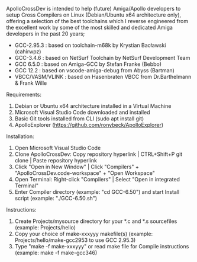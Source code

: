 ApolloCrossDev is intended to help (future) Amiga/Apollo developers to setup Cross Compilers on Linux (Debian/Ubuntu x64 architecture only), offering a selection of the best toolchains which I  reverse engineered from the excellent work by some of the most skilled and dedicated Amiga developers in the past 20 years;

* GCC-2.95.3        : based on toolchain-m68k by Krystian Bacławski (cahirwpz)
* GCC-3.4.6         : based on NetSurf Toolchain by NetSurf Development Team
* GCC 6.5.0         : based on Amiga-GCC by Stefan Franke (Bebbo)
* GCC 12.2          : based on vscode-amiga-debug from Abyss (Bartman)
* VBCC/VASM/VLINK   : based on Hasenbraten VBCC from Dr.Barthelmann & Frank Wille

Requirements:
1. Debian or Ubuntu x64 architecture installed in a Virtual Machine
2. Microsoft Visual Studio Code downloaded and installed
3. Basic Git tools installed from CLI (sudo apt install git)
4. ApolloExplorer (https://github.com/ronybeck/ApolloExplorer)

Installation:
1. Open Microsoft Visual Studio Code
2. Clone ApolloCrossDev: Copy repository hyperlink | CTRL+Shift+P git clone | Paste repository hyperlink
3. Click "Open in New Window" | Click "Compilers" + "ApolloCrossDev.code-workspace" + "Open Workspace"
4. Open Terminal: Right-click "Compilers" | Select "Open in integrated Terminal"
5. Enter Compiler directory (example: "cd GCC-6.50") and start Install script (example: "./GCC-6.50.sh")

Instructions:
1. Create Projects/mysource directory for your *.c and *.s sourcefiles (example: Projects/hello)
2. Copy your choice of make-xxxyyy makefile(s) (example: Projects/hello/make-gcc2953 to use GCC 2.95.3)
3. Type "make -f make-xxxyyy" or read make file for Compile instructions (example: make -f make-gcc346)
